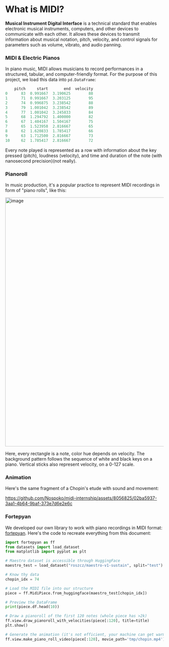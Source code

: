 # What is MIDI?

__Musical Instrument Digital Interface__ is a technical standard that enables electronic musical instruments, computers,
and other devices to communicate with each other. It allows these devices to transmit information about musical notation,
pitch, velocity, and control signals for parameters such as volume, vibrato, and audio panning.

### MIDI & Electric Pianos

In piano music, MIDI allows musicians to record performances in a structured, tabular, and computer-friendly format.
For the purpose of this project, we load this data into `pd.DataFrame`:

```java
    pitch     start       end  velocity
0      83  0.991667  3.190625        88
1      71  0.991667  3.203125        95
2      74  0.996875  3.238542        88
3      79  1.001042  3.238542        89
4      77  1.001042  3.245833        84
5      68  1.294792  1.400000        82
6      67  1.404167  1.504167        75
7      65  1.523958  2.816667        65
8      62  1.620833  1.785417        66
9      63  1.712500  2.816667        73
10     62  1.785417  2.816667        72
```

Every note played is represented as a row with information about the key pressed (pitch), loudness (velocity), and
time and duration of the note (with nanosecond precision)(not really).

### Pianoroll

In music production, it's a popular practice to represent MIDI recordings in form of "piano rolls", like this:

<img width="789" alt="image" src="https://github.com/Nospoko/midi-internship/assets/8056825/6b8b73f0-0080-433a-861a-32fd554c098d">

Here, every rectangle is a note, color hue depends on velocity. The background pattern follows the sequence of white and black keys on a piano. Vertical sticks also represent velocity, on a 0-127 scale.

### Animation

Here's the same fragment of a Chopin's etude with sound and movement:

https://github.com/Nospoko/midi-internship/assets/8056825/02ba5937-3aa1-4b64-9baf-373e7d6e2e6c

### Fortepyan

We developed our own library to work with piano recordings in MIDI format: [fortepyan](https://github.com/nospoko/fortepyan).
Here's the code to recreate everything from this document:

```python
import fortepyan as ff
from datasets import load_dataset
from matplotlib import pyplot as plt

# Maestro dataset is accessible through HuggingFace
maestro_test = load_dataset("roszcz/maestro-v1-sustain", split="test")

# Know thy data
chopin_idx = 74

# Load the MIDI file into our structure
piece = ff.MidiPiece.from_huggingface(maestro_test[chopin_idx])

# Preview the DataFrame
print(piece.df.head(10))

# Draw a pianoroll of the first 120 notes (whole piece has >2k)
ff.view.draw_pianoroll_with_velocities(piece[:120], title=title)
plt.show()

# Generate the animation (it's not efficient, your machine can get warm)
ff.view.make_piano_roll_video(piece[:120], movie_path='tmp/chopin.mp4')
```
